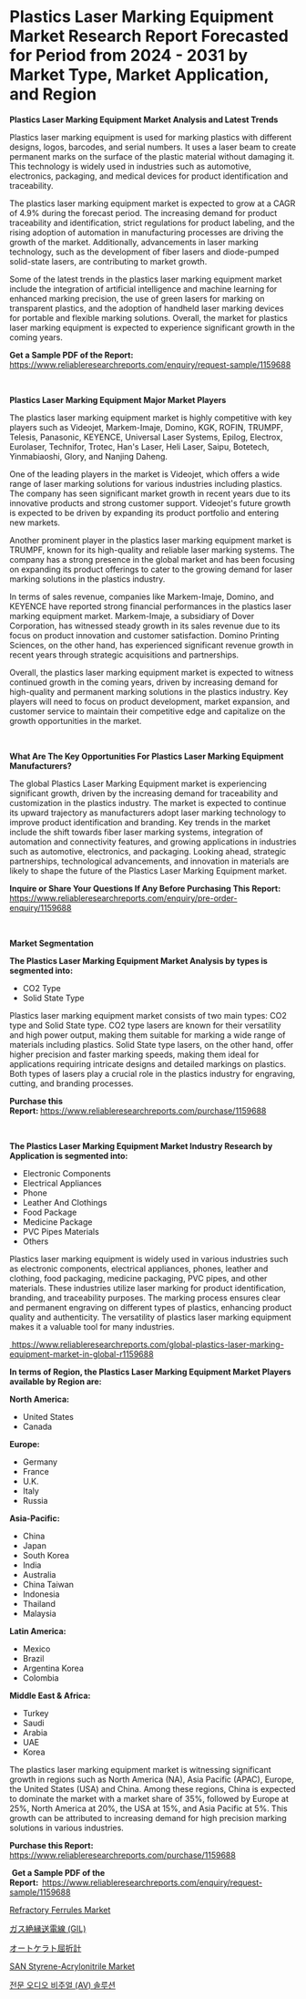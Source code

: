 <p><h1>Plastics Laser Marking Equipment Market Research Report Forecasted for Period from 2024 -  2031 by Market Type, Market Application, and Region</h1></p><p><strong>Plastics Laser Marking Equipment Market Analysis and Latest Trends</strong></p>
<p><p>Plastics laser marking equipment is used for marking plastics with different designs, logos, barcodes, and serial numbers. It uses a laser beam to create permanent marks on the surface of the plastic material without damaging it. This technology is widely used in industries such as automotive, electronics, packaging, and medical devices for product identification and traceability.</p><p>The plastics laser marking equipment market is expected to grow at a CAGR of 4.9% during the forecast period. The increasing demand for product traceability and identification, strict regulations for product labeling, and the rising adoption of automation in manufacturing processes are driving the growth of the market. Additionally, advancements in laser marking technology, such as the development of fiber lasers and diode-pumped solid-state lasers, are contributing to market growth.</p><p>Some of the latest trends in the plastics laser marking equipment market include the integration of artificial intelligence and machine learning for enhanced marking precision, the use of green lasers for marking on transparent plastics, and the adoption of handheld laser marking devices for portable and flexible marking solutions. Overall, the market for plastics laser marking equipment is expected to experience significant growth in the coming years.</p></p>
<p><strong>Get a Sample PDF of the Report:&nbsp;</strong> <a href="https://www.reliableresearchreports.com/enquiry/request-sample/1159688">https://www.reliableresearchreports.com/enquiry/request-sample/1159688</a></p>
<p>&nbsp;</p>
<p><strong>Plastics Laser Marking Equipment Major Market Players</strong></p>
<p><p>The plastics laser marking equipment market is highly competitive with key players such as Videojet, Markem-Imaje, Domino, KGK, ROFIN, TRUMPF, Telesis, Panasonic, KEYENCE, Universal Laser Systems, Epilog, Electrox, Eurolaser, Technifor, Trotec, Han's Laser, Heli Laser, Saipu, Botetech, Yinmabiaoshi, Glory, and Nanjing Daheng.</p><p>One of the leading players in the market is Videojet, which offers a wide range of laser marking solutions for various industries including plastics. The company has seen significant market growth in recent years due to its innovative products and strong customer support. Videojet's future growth is expected to be driven by expanding its product portfolio and entering new markets.</p><p>Another prominent player in the plastics laser marking equipment market is TRUMPF, known for its high-quality and reliable laser marking systems. The company has a strong presence in the global market and has been focusing on expanding its product offerings to cater to the growing demand for laser marking solutions in the plastics industry.</p><p>In terms of sales revenue, companies like Markem-Imaje, Domino, and KEYENCE have reported strong financial performances in the plastics laser marking equipment market. Markem-Imaje, a subsidiary of Dover Corporation, has witnessed steady growth in its sales revenue due to its focus on product innovation and customer satisfaction. Domino Printing Sciences, on the other hand, has experienced significant revenue growth in recent years through strategic acquisitions and partnerships.</p><p>Overall, the plastics laser marking equipment market is expected to witness continued growth in the coming years, driven by increasing demand for high-quality and permanent marking solutions in the plastics industry. Key players will need to focus on product development, market expansion, and customer service to maintain their competitive edge and capitalize on the growth opportunities in the market.</p></p>
<p>&nbsp;</p>
<p><strong>What Are The Key Opportunities For Plastics Laser Marking Equipment Manufacturers?</strong></p>
<p><p>The global Plastics Laser Marking Equipment market is experiencing significant growth, driven by the increasing demand for traceability and customization in the plastics industry. The market is expected to continue its upward trajectory as manufacturers adopt laser marking technology to improve product identification and branding. Key trends in the market include the shift towards fiber laser marking systems, integration of automation and connectivity features, and growing applications in industries such as automotive, electronics, and packaging. Looking ahead, strategic partnerships, technological advancements, and innovation in materials are likely to shape the future of the Plastics Laser Marking Equipment market.</p></p>
<p><strong>Inquire or Share Your Questions If Any Before Purchasing This Report:</strong> <a href="https://www.reliableresearchreports.com/enquiry/pre-order-enquiry/1159688">https://www.reliableresearchreports.com/enquiry/pre-order-enquiry/1159688</a></p>
<p>&nbsp;</p>
<p><strong>Market Segmentation</strong></p>
<p><strong>The Plastics Laser Marking Equipment Market Analysis by types is segmented into:</strong></p>
<p><ul><li>CO2 Type</li><li>Solid State Type</li></ul></p>
<p><p>Plastics laser marking equipment market consists of two main types: CO2 type and Solid State type. CO2 type lasers are known for their versatility and high power output, making them suitable for marking a wide range of materials including plastics. Solid State type lasers, on the other hand, offer higher precision and faster marking speeds, making them ideal for applications requiring intricate designs and detailed markings on plastics. Both types of lasers play a crucial role in the plastics industry for engraving, cutting, and branding processes.</p></p>
<p><strong>Purchase this Report:&nbsp;</strong><a href="https://www.reliableresearchreports.com/purchase/1159688">https://www.reliableresearchreports.com/purchase/1159688</a></p>
<p>&nbsp;</p>
<p><strong>The Plastics Laser Marking Equipment Market Industry Research by Application is segmented into:</strong></p>
<p><ul><li>Electronic Components</li><li>Electrical Appliances</li><li>Phone</li><li>Leather And Clothings</li><li>Food Package</li><li>Medicine Package</li><li>PVC Pipes Materials</li><li>Others</li></ul></p>
<p><p>Plastics laser marking equipment is widely used in various industries such as electronic components, electrical appliances, phones, leather and clothing, food packaging, medicine packaging, PVC pipes, and other materials. These industries utilize laser marking for product identification, branding, and traceability purposes. The marking process ensures clear and permanent engraving on different types of plastics, enhancing product quality and authenticity. The versatility of plastics laser marking equipment makes it a valuable tool for many industries.</p></p>
<p><a href="https://www.reliableresearchreports.com/global-plastics-laser-marking-equipment-market-in-global-r1159688">&nbsp;https://www.reliableresearchreports.com/global-plastics-laser-marking-equipment-market-in-global-r1159688</a></p>
<p><strong>In terms of Region, the Plastics Laser Marking Equipment Market Players available by Region are:</strong></p>
<p>
    <p> <strong> North America: </strong>
        <ul>
            <li>United States</li>
            <li>Canada</li>
        </ul>
        </p> 
    <p> <strong> Europe: </strong>
        <ul>
            <li>Germany</li>
            <li>France</li>
            <li>U.K.</li>
            <li>Italy</li>
            <li>Russia</li>
        </ul>
        </p> 
    <p> <strong> Asia-Pacific: </strong>
        <ul>
            <li>China</li>
            <li>Japan</li>
            <li>South Korea</li>
            <li>India</li>
            <li>Australia</li>
            <li>China Taiwan</li>
            <li>Indonesia</li>
            <li>Thailand</li>
            <li>Malaysia</li>
        </ul>
        </p> 
    <p> <strong> Latin America: </strong>
        <ul>
            <li>Mexico</li>
            <li>Brazil</li>
            <li>Argentina Korea</li>
            <li>Colombia</li>
        </ul>
        </p> 
    <p> <strong> Middle East & Africa: </strong>
        <ul>
            <li>Turkey</li>
            <li>Saudi</li>
            <li>Arabia</li>
            <li>UAE</li>
            <li>Korea</li>
        </ul>
    </p>
    </p>
<p><p>The plastics laser marking equipment market is witnessing significant growth in regions such as North America (NA), Asia Pacific (APAC), Europe, the United States (USA) and China. Among these regions, China is expected to dominate the market with a market share of 35%, followed by Europe at 25%, North America at 20%, the USA at 15%, and Asia Pacific at 5%. This growth can be attributed to increasing demand for high precision marking solutions in various industries.</p></p>
<p><strong>Purchase this Report: </strong><a href="https://www.reliableresearchreports.com/purchase/1159688">https://www.reliableresearchreports.com/purchase/1159688</a></p>
<p>&nbsp;<strong>Get a Sample PDF of the Report:&nbsp;&nbsp;</strong><a href="https://www.reliableresearchreports.com/enquiry/request-sample/1159688">https://www.reliableresearchreports.com/enquiry/request-sample/1159688</a></p>
<p><strong></strong></p>
<p><p><a href="https://github.com/gracielawharr/Market-Research-Report-List-1/blob/main/refractory-ferrules-market.md">Refractory Ferrules Market</a></p><p><a href="https://github.com/GregorioOKeefe2023/Market-Research-Report-List-1/blob/main/680446188602.md">ガス絶縁送電線 (GIL)</a></p><p><a href="https://github.com/TatumKoelpin2017/Market-Research-Report-List-1/blob/main/631769188603.md">オートケラト屈折計</a></p><p><a href="https://github.com/JennyferFeil2023/Market-Research-Report-List-1/blob/main/san-styrene-acrylonitrile-market.md">SAN Styrene-Acrylonitrile Market</a></p><p><a href="https://github.com/KoleLedner/Market-Research-Report-List-1/blob/main/182068281237.md">전문 오디오 비주얼 (AV) 솔루션</a></p></p>